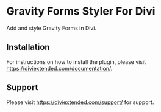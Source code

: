 # Gravity Forms Styler For Divi

Add and style Gravity Forms in Divi.

##  Installation

For instructions on how to install the plugin, please visit https://diviextended.com/documentation/.

## Support

Please visit https://diviextended.com/support/ for support.